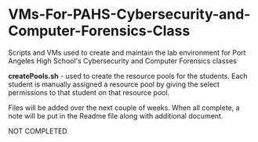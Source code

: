 # VMs-For-PAHS-Cybersecurity-and-Computer-Forensics-Class
Scripts and VMs used to create and maintain the lab environment for Port Angeles High School's Cybersecurity and Computer Forensics classes

<b>createPools.sh</b> - used to create the resource pools for the students.  Each student is manually assigned a resource pool by giving the select permissions to that student on that resource pool.

Files will be added over the next couple of weeks.  When all complete, a note will be put in the Readme file along with additional document.

NOT COMPLETED
